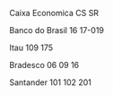 Caixa Economica
CS 
SR

Banco do Brasil
16
17-019

Itau
109
175

Bradesco
06
09
16

Santander
101
102
201
